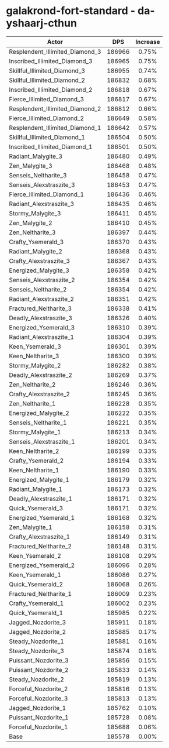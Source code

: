 # galakrond-fort-standard - da-yshaarj-cthun
| Actor | DPS | Increase |
|---|:---:|:---:|
|Resplendent_Illimited_Diamond_3|186966|0.75%|
|Inscribed_Illimited_Diamond_3|186965|0.75%|
|Skillful_Illimited_Diamond_3|186955|0.74%|
|Skillful_Illimited_Diamond_2|186832|0.68%|
|Inscribed_Illimited_Diamond_2|186818|0.67%|
|Fierce_Illimited_Diamond_3|186817|0.67%|
|Resplendent_Illimited_Diamond_2|186812|0.66%|
|Fierce_Illimited_Diamond_2|186649|0.58%|
|Resplendent_Illimited_Diamond_1|186642|0.57%|
|Skillful_Illimited_Diamond_1|186504|0.50%|
|Inscribed_Illimited_Diamond_1|186501|0.50%|
|Radiant_Malygite_3|186480|0.49%|
|Zen_Malygite_3|186468|0.48%|
|Senseis_Neltharite_3|186458|0.47%|
|Senseis_Alexstraszite_3|186453|0.47%|
|Fierce_Illimited_Diamond_1|186436|0.46%|
|Radiant_Alexstraszite_3|186435|0.46%|
|Stormy_Malygite_3|186411|0.45%|
|Zen_Malygite_2|186410|0.45%|
|Zen_Neltharite_3|186397|0.44%|
|Crafty_Ysemerald_3|186370|0.43%|
|Radiant_Malygite_2|186368|0.43%|
|Crafty_Alexstraszite_3|186367|0.43%|
|Energized_Malygite_3|186358|0.42%|
|Senseis_Alexstraszite_2|186354|0.42%|
|Senseis_Neltharite_2|186354|0.42%|
|Radiant_Alexstraszite_2|186351|0.42%|
|Fractured_Neltharite_3|186338|0.41%|
|Deadly_Alexstraszite_3|186326|0.40%|
|Energized_Ysemerald_3|186310|0.39%|
|Radiant_Alexstraszite_1|186304|0.39%|
|Keen_Ysemerald_3|186301|0.39%|
|Keen_Neltharite_3|186300|0.39%|
|Stormy_Malygite_2|186282|0.38%|
|Deadly_Alexstraszite_2|186269|0.37%|
|Zen_Neltharite_2|186246|0.36%|
|Crafty_Alexstraszite_2|186245|0.36%|
|Zen_Neltharite_1|186228|0.35%|
|Energized_Malygite_2|186222|0.35%|
|Senseis_Neltharite_1|186221|0.35%|
|Stormy_Malygite_1|186213|0.34%|
|Senseis_Alexstraszite_1|186201|0.34%|
|Keen_Neltharite_2|186199|0.33%|
|Crafty_Ysemerald_2|186194|0.33%|
|Keen_Neltharite_1|186190|0.33%|
|Energized_Malygite_1|186179|0.32%|
|Radiant_Malygite_1|186173|0.32%|
|Deadly_Alexstraszite_1|186171|0.32%|
|Quick_Ysemerald_3|186171|0.32%|
|Energized_Ysemerald_1|186168|0.32%|
|Zen_Malygite_1|186158|0.31%|
|Crafty_Alexstraszite_1|186149|0.31%|
|Fractured_Neltharite_2|186148|0.31%|
|Keen_Ysemerald_2|186108|0.29%|
|Energized_Ysemerald_2|186096|0.28%|
|Keen_Ysemerald_1|186086|0.27%|
|Quick_Ysemerald_2|186068|0.26%|
|Fractured_Neltharite_1|186009|0.23%|
|Crafty_Ysemerald_1|186002|0.23%|
|Quick_Ysemerald_1|185985|0.22%|
|Jagged_Nozdorite_3|185911|0.18%|
|Jagged_Nozdorite_2|185885|0.17%|
|Steady_Nozdorite_1|185881|0.16%|
|Steady_Nozdorite_3|185874|0.16%|
|Puissant_Nozdorite_3|185856|0.15%|
|Puissant_Nozdorite_2|185833|0.14%|
|Steady_Nozdorite_2|185819|0.13%|
|Forceful_Nozdorite_2|185816|0.13%|
|Forceful_Nozdorite_3|185813|0.13%|
|Jagged_Nozdorite_1|185762|0.10%|
|Puissant_Nozdorite_1|185728|0.08%|
|Forceful_Nozdorite_1|185688|0.06%|
|Base|185578|0.00%|
